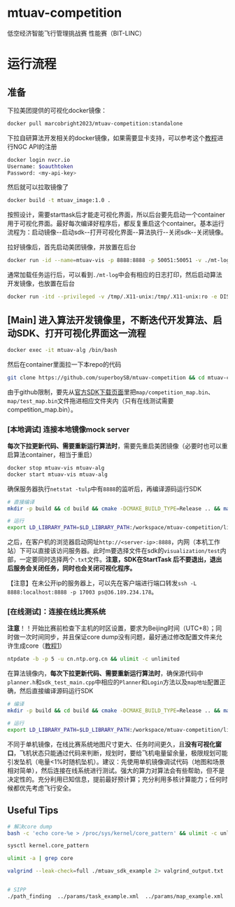 # mtuav-competition
低空经济智能飞行管理挑战赛 性能赛（BIT-LINC）

# 运行流程
## 准备
下拉美团提供的可视化docker镜像：
```sh
docker pull marcobright2023/mtuav-competition:standalone
```
下拉自研算法开发相关的docker镜像，如果需要显卡支持，可以参考这个[教程](https://docs.nvidia.com/ngc/gpu-cloud/ngc-user-guide/index.html#generating-api-key)进行NGC API的注册
```sh
docker login nvcr.io
Username: $oauthtoken
Password: <my-api-key>
```
然后就可以拉取镜像了
```sh
docker build -t mtuav_image:1.0 .
```
按照设计，需要starttask后才能走可视化界面，所以后台要先启动一个container用于可视化界面。最好每次编译好程序后，都反复重启这个container。基本运行流程为：启动镜像--启动sdk--打开可视化界面--算法执行--关闭sdk--关闭镜像。

拉好镜像后，首先启动美团镜像，并放置在后台
```sh
docker run -id --name=mtuav-vis -p 8888:8888 -p 50051:50051 -v ./mt-log:/mt-log marcobright2023/mtuav-competition:standalone start
```
通常加载任务运行后，可以看到`./mt-log`中会有相应的日志打印，然后启动算法开发镜像，也放置在后台
```sh
docker run -itd --privileged -v /tmp/.X11-unix:/tmp/.X11-unix:ro -e DISPLAY=$DISPLAY --gpus all --network=host --name=mtuav-alg mtuav_image:1.0 /bin/bash
```

## [Main] 进入算法开发镜像里，不断迭代开发算法、启动SDK、打开可视化界面这一流程
```sh
docker exec -it mtuav-alg /bin/bash
```
然后在container里面拉一下本repo的代码
```sh
git clone https://github.com/superboySB/mtuav-competition && cd mtuav-competition
```
由于github限制，要先从[官方SDK下载页面](http://dpurl.cn/lLbhoTvz)里把`map/competition_map.bin`、`map/test_map.bin`文件拖进相应文件夹内（只有在线测试需要competition_map.bin）。

### [本地调试] 连接本地镜像mock server
**每次下拉更新代码、需要重新运行算法时**，需要先重启美团镜像（必要时也可以重启算法container，相当于重启）
```sh
docker stop mtuav-vis mtuav-alg
docker start mtuav-vis mtuav-alg
```
确保服务器执行`netstat -tulp`中有`8888`的监听后，再编译源码运行SDK
```sh
# 直接编译
mkdir -p build && cd build && cmake -DCMAKE_BUILD_TYPE=Release .. && make

# 运行
export LD_LIBRARY_PATH=$LD_LIBRARY_PATH:/workspace/mtuav-competition/libs/ && ./mtuav_sdk_example
```
之后，在客户机的浏览器启动网址`http://<server-ip>:8888`，内网（本机工作站）下可以直接该访问服务器。此时m要选择文件在sdk的`visualization/test`内部，一定要同时选择两个`.txt`文件。**注意，SDK在StartTask 后不要退出，退出后服务会关闭任务，同时也会关闭可视化程序。**

【注意】在未公开ip的服务器上，可以先在客户端进行端口转发`ssh -L 8888:localhost:8888 -p 17003 ps@36.189.234.178`。



### [在线测试]：连接在线比赛系统
**注意**！！开始比赛前检查下主机的时区设置，要求为Beijing时间（UTC+8）；同时做一次时间同步，并且保证core dump没有问题，最好通过修改配置文件来允许生成core（[教程1](https://juejin.cn/post/7068889888527450125)）
```sh
ntpdate -b -p 5 -u cn.ntp.org.cn && ulimit -c unlimited
```
在算法镜像内，**每次下拉更新代码、需要重新运行算法时**，确保源代码中`planner.h`和`sdk_test_main.cpp`中相应的`Planner`和`Login`方法以及`map地址`配置正确，然后直接编译源码运行SDK
```sh
# 编译
mkdir -p build && cd build && cmake -DCMAKE_BUILD_TYPE=Release .. && make

# 运行
export LD_LIBRARY_PATH=$LD_LIBRARY_PATH:/workspace/mtuav-competition/libs/ &&  ./mtuav_sdk_example
```
不同于单机镜像，在线⽐赛系统地图尺寸更大、任务时间更久，且**没有可视化窗⼝**，⻜机状态只能通过代码来判断，规划时，要给⻜机电量留余量，极限规划可能引发坠机（电量<1%时随机坠机）。建议：先使⽤单机镜像调试代码（地图和场景相对简单），然后连接在线系统进⾏测试。强⼤的算⼒对算法会有些帮助，但不是决定性的。充分利⽤已知信息，提前最好预计算；充分利⽤多核计算能⼒；任何时候都优先考虑⻜⾏安全。


## Useful Tips
```sh
# 解决core dump
bash -c 'echo core-%e > /proc/sys/kernel/core_pattern' && ulimit -c unlimited

sysctl kernel.core_pattern

ulimit -a | grep core

valgrind --leak-check=full ./mtuav_sdk_example 2> valgrind_output.txt


# SIPP
./path_finding  ../params/task_example.xml  ../params/map_example.xml  ../params/config_example.xml  ../params/obstacles_example.xml 
```
